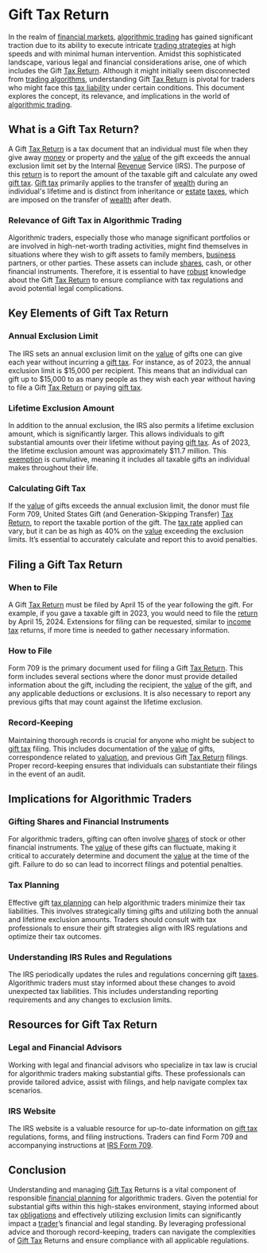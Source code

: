 # Gift Tax Return

In the realm of [financial markets](../f/financial_market.md), [algorithmic trading](../a/accountability.md) has gained significant traction due to its ability to execute intricate [trading strategies](../t/trading_strategies.md) at high speeds and with minimal human intervention. Amidst this sophisticated landscape, various legal and financial considerations arise, one of which includes the Gift [Tax Return](../t/tax_return.md). Although it might initially seem disconnected from [trading algorithms](../t/trading_algorithms.md), understanding Gift [Tax Return](../t/tax_return.md) is pivotal for traders who might face this [tax liability](../t/tax_liability.md) under certain conditions. This document explores the concept, its relevance, and implications in the world of [algorithmic trading](../a/accountability.md).

## What is a Gift Tax Return?

A Gift [Tax Return](../t/tax_return.md) is a tax document that an individual must file when they give away [money](../m/money.md) or property and the [value](../v/value.md) of the gift exceeds the annual exclusion limit set by the Internal [Revenue](../r/revenue.md) Service (IRS). The purpose of this [return](../r/return.md) is to report the amount of the taxable gift and calculate any owed [gift tax](../g/gift_tax.md). [Gift tax](../g/gift_tax.md) primarily applies to the transfer of [wealth](../w/wealth.md) during an individual's lifetime and is distinct from inheritance or [estate](../e/estate.md) [taxes](../t/taxes.md), which are imposed on the transfer of [wealth](../w/wealth.md) after death.

### Relevance of Gift Tax in Algorithmic Trading

Algorithmic traders, especially those who manage significant portfolios or are involved in high-net-worth trading activities, might find themselves in situations where they wish to gift assets to family members, [business](../b/business.md) partners, or other parties. These assets can include [shares](../s/shares.md), cash, or other financial instruments. Therefore, it is essential to have [robust](../r/robust.md) knowledge about the Gift [Tax Return](../t/tax_return.md) to ensure compliance with tax regulations and avoid potential legal complications.

## Key Elements of Gift Tax Return

### Annual Exclusion Limit

The IRS sets an annual exclusion limit on the [value](../v/value.md) of gifts one can give each year without incurring a [gift tax](../g/gift_tax.md). For instance, as of 2023, the annual exclusion limit is $15,000 per recipient. This means that an individual can gift up to $15,000 to as many people as they wish each year without having to file a Gift [Tax Return](../t/tax_return.md) or paying [gift tax](../g/gift_tax.md).

### Lifetime Exclusion Amount

In addition to the annual exclusion, the IRS also permits a lifetime exclusion amount, which is significantly larger. This allows individuals to gift substantial amounts over their lifetime without paying [gift tax](../g/gift_tax.md). As of 2023, the lifetime exclusion amount was approximately $11.7 million. This [exemption](../e/exemption.md) is cumulative, meaning it includes all taxable gifts an individual makes throughout their life.

### Calculating Gift Tax

If the [value](../v/value.md) of gifts exceeds the annual exclusion limit, the donor must file Form 709, United States Gift (and Generation-Skipping Transfer) [Tax Return](../t/tax_return.md), to report the taxable portion of the gift. The [tax rate](../t/tax_rate.md) applied can vary, but it can be as high as 40% on the [value](../v/value.md) exceeding the exclusion limits. It’s essential to accurately calculate and report this to avoid penalties.

## Filing a Gift Tax Return

### When to File

A Gift [Tax Return](../t/tax_return.md) must be filed by April 15 of the year following the gift. For example, if you gave a taxable gift in 2023, you would need to file the [return](../r/return.md) by April 15, 2024. Extensions for filing can be requested, similar to [income tax](../i/income_tax.md) returns, if more time is needed to gather necessary information.

### How to File

Form 709 is the primary document used for filing a Gift [Tax Return](../t/tax_return.md). This form includes several sections where the donor must provide detailed information about the gift, including the recipient, the [value](../v/value.md) of the gift, and any applicable deductions or exclusions. It is also necessary to report any previous gifts that may count against the lifetime exclusion.

### Record-Keeping

Maintaining thorough records is crucial for anyone who might be subject to [gift tax](../g/gift_tax.md) filing. This includes documentation of the [value](../v/value.md) of gifts, correspondence related to [valuation](../v/valuation.md), and previous Gift [Tax Return](../t/tax_return.md) filings. Proper record-keeping ensures that individuals can substantiate their filings in the event of an audit.

## Implications for Algorithmic Traders

### Gifting Shares and Financial Instruments

For algorithmic traders, gifting can often involve [shares](../s/shares.md) of stock or other financial instruments. The [value](../v/value.md) of these gifts can fluctuate, making it critical to accurately determine and document the [value](../v/value.md) at the time of the gift. Failure to do so can lead to incorrect filings and potential penalties.

### Tax Planning

Effective gift [tax planning](../t/tax_planning.md) can help algorithmic traders minimize their tax liabilities. This involves strategically timing gifts and utilizing both the annual and lifetime exclusion amounts. Traders should consult with tax professionals to ensure their gift strategies align with IRS regulations and optimize their tax outcomes.

### Understanding IRS Rules and Regulations

The IRS periodically updates the rules and regulations concerning gift [taxes](../t/taxes.md). Algorithmic traders must stay informed about these changes to avoid unexpected tax liabilities. This includes understanding reporting requirements and any changes to exclusion limits.

## Resources for Gift Tax Return

### Legal and Financial Advisors

Working with legal and financial advisors who specialize in tax law is crucial for algorithmic traders making substantial gifts. These professionals can provide tailored advice, assist with filings, and help navigate complex tax scenarios.

### IRS Website

The IRS website is a valuable resource for up-to-date information on [gift tax](../g/gift_tax.md) regulations, forms, and filing instructions. Traders can find Form 709 and accompanying instructions at [IRS Form 709](https://www.irs.gov/forms-pubs/about-form-709).

## Conclusion

Understanding and managing [Gift Tax](../g/gift_tax.md) Returns is a vital component of responsible [financial planning](../f/financial_planning.md) for algorithmic traders. Given the potential for substantial gifts within this high-stakes environment, staying informed about tax [obligations](../o/obligation.md) and effectively utilizing exclusion limits can significantly impact a [trader](../t/trader.md)’s financial and legal standing. By leveraging professional advice and thorough record-keeping, traders can navigate the complexities of [Gift Tax](../g/gift_tax.md) Returns and ensure compliance with all applicable regulations.